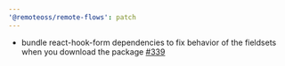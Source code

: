 ```yaml
---
'@remoteoss/remote-flows': patch
---
```


- bundle react-hook-form dependencies to fix behavior of the fieldsets when you download the package [#339](https://github.com/remoteoss/remote-flows/pull/339)
